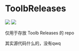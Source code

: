 # ToolbReleases

<a href="https://github.com/imgradeone/ToolbReleases/releases"><img src="https://img.shields.io/github/downloads/imgradeone/ToolbReleases/total.svg?color=fb7299&style=flat-square"></a>
![](https://img.shields.io/github/release-date/imgradeone/ToolbReleases.svg?style=flat-square)

仅用于存放 Toolb Releases 的 repo

其实源代码什么的，没有qwq
